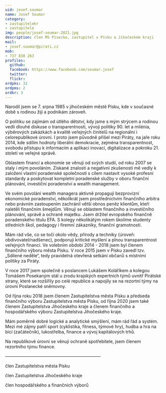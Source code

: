 ```yaml
---
uid: josef.soumar
name: Josef Soumar
category:
- zastupitelekr
- zastupitele
img: people/josef-soumar-2021.jpg
description: člen MS Písecko, zastupitel v Písku a Jihočeském kraji
mail:
- josef.soumar@pirati.cz
mob:
- 737 838 263
profiles:
  github:                 
  facebook: https://www.facebook.com/soumar.josef 		  
  twitter: 		  
  flickr:
ordpks: 32   
ordpms: 2      		  
ordkr: 3
---
```

Narodil jsem se 7. srpna 1985 v jihočeském městě Písku, kde v současné době s rodinou žiji a podnikám zároveň.

O politiku se zajímám od útlého dětství, kdy jsme s mým strýcem a rodinou vedli dlouhé diskuse o transparentnosti, vývoji politiky 90. let a milénia, výběrových zakázkách a kvalitě veřejných činitelů na regionální i celorepublikové úrovni. I proto jsem původně přišel mezi Piráty, na jaře roku 2014, kde sdílím hodnoty liberální demokracie, zejména transparentnost, svobodu přístupu k informacím a aplikaci inovací, digitalizace a pokroku 21. století ve veřejné správě.

Oblastem financí a ekonomie se věnuji od svých studií, od roku 2007 se staly i mým povoláním. Získané znalosti a negativní zkušenosti mě vedly k založení vlastní poradenské společnosti s cílem nastavit vysoké profesní standardy a poskytovat kompletní poradenské služby v oboru finanční plánování, investiční poradenství a wealth management.

Ve svém povolání wealth managera aktivně propaguji bezprovizní ekonomické poradenství, několikrát jsem prostřednictvím finančního arbitra nebo právním zastoupením zachránil větší obnos peněz klientům, kteří naletěli finančním šmejdům. Věnuji se oblastem finančního a investičního plánování, správě a ochraně majetku. Jsem držitel evropského finančně poradenského titulu EFA. S kolegy několikátým rokem školíme studenty středních škol, pedagogy i firemní zákazníky, finanční gramotnosti.

Mám rád vše, co se točí okolo vědy, přírody a techniky (úroveň: obdivovatel/nadšenec), podporuji kritické myšlení a plnou transparentnost veřejných financí. Ve volebním období 2014 - 2018 jsem byl členem finančního výboru města Písku. V roce 2015 jsem v Písku zavedl tzv. „Sdílené neděle“, tedy pravidelná otevřená setkání občanů s místními politiky za Piráty.

V roce 2017 jsem společně s poslancem Lukášem Koláříkem a kolegou Tomášem Posekaným stál u zrodu krajských expertních týmů uvnitř Pirátské strany, které se rozšířily po celé republice a napojily se na rezortní týmy na úrovni Poslanecké sněmovny.

Od října roku 2018 jsem členem Zastupitelstva města Písku a předseda finančního výboru Zastupitelstva města Písku, od října 2020  jsem také členem Zastupitelstva Jihočeského kraje a členem finančního a hospodářského výboru Zastupitelstva Jihočeského kraje.

Mám poměrně dobré logické a analytické smýšlení, mám rád řád a systém. Mezi mé zájmy patří sport (cyklistika, fitness, týmové hry), hudba a hra na bicí (začátečník), lukostřelba, finance a vývoj kapitálových trhů.

Na republikové úrovni se věnuji ochraně spotřebitele, jsem členem rezortního týmu finance.

——————————————————————

člen Zastupitelstva města Písku

člen Zastupitelstva Jihočeského kraje

člen hospodářského a finančních výborů
